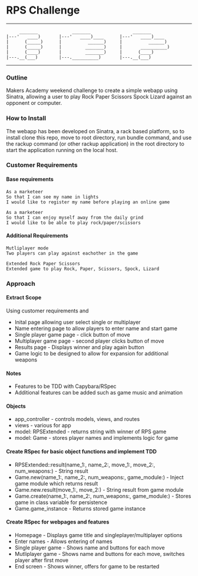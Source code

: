 # RPS Challenge
-------
```
     _______             _______                _______
|---'   ____)       |---'   ____)____      |---'   ____)____
|      (_____)      |          ______)     |          ______)
|      (_____)      |         _______)     |       __________)
|      (____)       |         _______)     |      (____)
|---.__(___)        |---.__________)       |---.__(___)

```
-------
### Outline

Makers Academy weekend challenge to create a simple webapp using Sinatra, allowing a user to play Rock Paper Scissors Spock Lizard against an opponent or computer.

### How to Install

The webapp has been developed on Sinatra, a rack based platform, so to install clone this repo, move to root directory, run bundle command, and use the rackup command (or other rackup application) in the root directory to start the application running on the local host.

### Customer Requirements
#### Base requirements
```
As a marketeer
So that I can see my name in lights
I would like to register my name before playing an online game
```
```
As a marketeer
So that I can enjoy myself away from the daily grind
I would like to be able to play rock/paper/scissors
```
#### Additional Requirements
```
Mutliplayer mode
Two players can play against eachother in the game
```
```
Extended Rock Paper Scissors
Extended game to play Rock, Paper, Scissors, Spock, Lizard
```

### Approach

#### Extract Scope
Using customer requirements and
- Inital page allowing user select single or multiplayer
- Name entering page to allow players to enter name and start game
- Single player game page - click button of move
- Multiplayer game page - second player clicks button of move
- Results page - Displays winner and play again button
- Game logic to be designed to allow for expansion for additional weapons

#### Notes
- Features to be TDD with Capybara/RSpec
- Additional features can be added such as game music and animation

#### Objects
- app_controller - controls models, views, and routes
- views - various for app
- model: RPSExtended - returns string with winner of RPS game
- model: Game - stores player names and implements logic for game

#### Create RSpec for basic object functions and implement TDD
- RPSExtended::result(name_1:, name_2:, move_1:, move_2:, num_weapons:) - String result
- Game.new(name_1:, name_2:, num_weapons:, game_module:) - Inject game module which returns result
- Game.new.result(move_1:, move_2:) - String result from game module
- Game.create(name_1:, name_2:, num_weapons:, game_module:) - Stores game in class variable for persistence
- Game.game_instance - Returns stored game instance

#### Create RSpec for webpages and features
- Homepage - Displays game title and singleplayer/multiplayer options
- Enter names - Allows entering of names
- Single player game - Shows name and buttons for each move
- Mutliplayer game - Shows name and buttons for each move, switches player after first move
- End screen - Shows winner, offers for game to be restarted 
